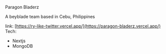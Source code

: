 Paragon Bladerz

A beyblade team based in Cebu, Philippines

link: [https://ry-like-twitter.vercel.app/](https://paragon-bladerz.vercel.app/)
Tech:
- Nextjs
- MongoDB
